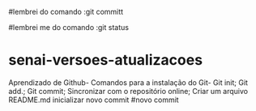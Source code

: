 
#lembrei do comando :git committ

#lembrei me do comando :git status
# senai-versoes-atualizacoes
Aprendizado de Github-
Comandos para a instalação do Git-
Git init;
Git add.;
Git commit;
Sincronizar com o repositório online;
Criar um arquivo README.md
inicializar novo commit
#novo commit
